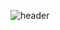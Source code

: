 ![header](https://capsule-render.vercel.app/api?type=venom&color=gradient&height=300&section=header&text=Jihyun%20Jeon&fontSize=90)


